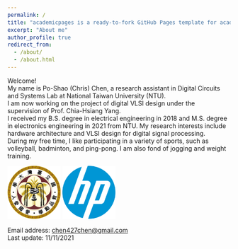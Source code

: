 ```yaml
---
permalink: /
title: "academicpages is a ready-to-fork GitHub Pages template for academic personal websites"
excerpt: "About me"
author_profile: true
redirect_from: 
  - /about/
  - /about.html
---
```


Welcome! <br> My name is Po-Shao (Chris) Chen, a research assistant in Digital Circuits and Systems Lab at National Taiwan University (NTU). <br/>
I am now working on the project of digital VLSI design under the supervision of Prof. Chia-Hsiang Yang. <br/>
I received my B.S. degree in electrical engineering in 2018 and M.S. degree in electronics engineering in 2021 from NTU. My research interests include hardware architecture and VLSI design for digital signal processing.<br/>
During my free time, I like participating in a variety of sports, such as volleyball, badminton, and ping-pong. I am also fond of jogging and weight training. <br/>

<img src='/images/ntu_emblem.png' width='120' >
<img src='/images/HP.jpg' width='120' > <br/>

Email address: chen427chen@gmail.com <br/>
Last update: 11/11/2021
